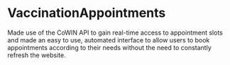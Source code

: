 # VaccinationAppointments

Made use of the CoWIN API to gain real-time access to appointment slots and made an easy to use, automated interface to allow users to book appointments according to their needs without the need to constantly refresh the website.

